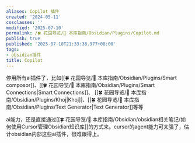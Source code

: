 ```yaml
---
aliases: Copilot 插件
created: '2024-05-11'
cssclasses: ''
modified: '2025-07-10'
permalink: /🍀 花园导览/🧰 本库指南/Obsidian/Plugins/Copilot.md
publish: true
published: '2025-07-10T21:33:38.977+08:00'
tags:
- obsidian插件
title: Copilot
---
```

停用所有ai插件了，比如[[🍀 花园导览/🧰 本库指南/Obsidian/Plugins/Smart composor]]、[[🍀 花园导览/🧰 本库指南/Obsidian/Plugins/Smart Connections\|Smart Connections]]、 [[🍀 花园导览/🧰 本库指南/Obsidian/Plugins/Khoj\|Khoj]]、[[🍀 花园导览/🧰 本库指南/Obsidian/Plugins/Text Generator\|Text Generator]]等等

ai能力，还是直接通过[[🍀 花园导览/🧰 本库指南/Obsidian/obsidian相关笔记/如何使用Cursor管理Obsidian知识库]]的方式来。cursor的agent能力可太强了，估计obsidian内部这些ai插件，很难跟得上。

